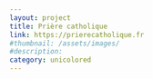 ```yaml
---
layout: project
title: Prière catholique
link: https://prierecatholique.fr
#thumbnail: /assets/images/
#description:
category: unicolored
---
```

